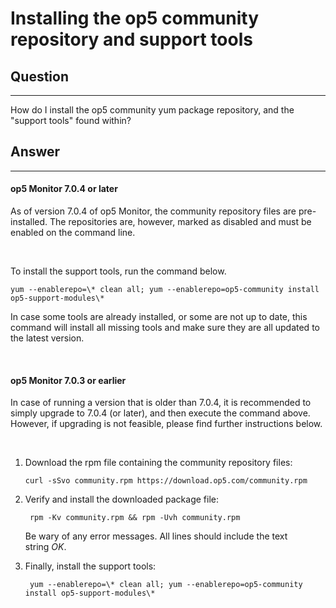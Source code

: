 # Installing the op5 community repository and support tools

## Question

* * * * *

How do I install the op5 community yum package repository, and the "support tools" found within?

## Answer

* * * * *

#### op5 Monitor 7.0.4 or later

As of version 7.0.4 of op5 Monitor, the community repository files are pre-installed. The repositories are, however, marked as disabled and must be enabled on the command line.

 

To install the support tools, run the command below.

``` {.text data-syntaxhighlighter-params="brush: text; gutter: false; theme: Confluence" data-theme="Confluence" style="brush: text; gutter: false; theme: Confluence"}
yum --enablerepo=\* clean all; yum --enablerepo=op5-community install op5-support-modules\*
```

In case some tools are already installed, or some are not up to date, this command will install all missing tools and make sure they are all updated to the latest version.

 

#### op5 Monitor 7.0.3 or earlier

In case of running a version that is older than 7.0.4, it is recommended to simply upgrade to 7.0.4 (or later), and then execute the command above. However, if upgrading is not feasible, please find further instructions below.

 

1.  Download the rpm file containing the community repository files:

    ``` {.text data-syntaxhighlighter-params="brush: text; gutter: false; theme: Confluence" data-theme="Confluence" style="brush: text; gutter: false; theme: Confluence"}
    curl -sSvo community.rpm https://download.op5.com/community.rpm
    ```

2.  Verify and install the downloaded package file:

    ``` {.text data-syntaxhighlighter-params="brush: text; gutter: false; theme: Confluence" data-theme="Confluence" style="brush: text; gutter: false; theme: Confluence"}
     rpm -Kv community.rpm && rpm -Uvh community.rpm
    ```

    Be wary of any error messages. All lines should include the text string *OK*.

3.  Finally, install the support tools:

    ``` {.text data-syntaxhighlighter-params="brush: text; gutter: false; theme: Confluence" data-theme="Confluence" style="brush: text; gutter: false; theme: Confluence"}
     yum --enablerepo=\* clean all; yum --enablerepo=op5-community install op5-support-modules\*
    ```


